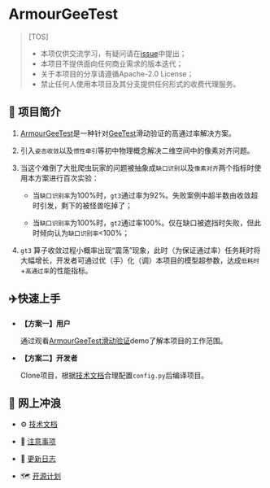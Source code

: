 # ArmourGeeTest

>[TOS]
>- 本项仅供交流学习，有疑问请在[issue](https://github.com/QIN2DIM/armour-geetest/issues)中提出；
>- 本项目不提供面向任何商业需求的版本迭代；
>- 关于本项目的分享请遵循Apache-2.0 License；
>- 禁止任何人使用本项目及其分支提供任何形式的收费代理服务。

## :carousel_horse: 项目简介

1. [ArmourGeeTest](https://github.com/QIN2DIM/armour-geetest)是一种针对[GeeTest](https://www.geetest.com/)滑动验证的高通过率解决方案。

2. 引入`姿态收敛`以及`惯性牵引`等初中物理概念解决二维空间中的像素对齐问题。

3. 当这个难倒了大批爬虫玩家的问题被抽象成`缺口识别`以及`像素对齐`两个指标时使用本方案进行百次实验：

    - 当`缺口识别率`为100%时，`gt3`通过率为92%。失败案例中超半数由收敛超时引发，剩下的被怪兽吃掉了；
    
    - 当`缺口识别率`为100%时，`gt2`通过率100%。仅在缺口被遮挡时失败，但此时倾向认为`缺口识别率`<100%；
    
4. `gt3` 算子收敛过程小概率出现“震荡”现象，此时（为保证通过率）任务耗时将大幅增长，开发者可通过优（手）化（调）本项目的模型超参数，达成`低耗时`+`高通过率`的性能指标。

## :airplane:快速上手

- **【方案一】用户**

  通过观看[ArmourGeeTest滑动验证](https://www.yuque.com/docs/share/70b51b3c-b434-4e7f-b18a-62c806108488?#)demo了解本项目的工作范围。

- **【方案二】开发者**

  Clone项目，根据[技术文档](https://github.com/QIN2DIM/sspanel-geetest/blob/main/docs/subs/技术文档.md)合理配置`config.py`后编译项目。

## :ocean: 网上冲浪

- :gear: [技术文档](https://github.com/QIN2DIM/sspanel-geetest/blob/main/docs/subs/技术文档.md)

- :small_red_triangle: [注意事项](https://github.com/QIN2DIM/sspanel-geetest/blob/main/docs/subs/注意事项.md)

- :loudspeaker: [更新日志](https://github.com/QIN2DIM/sspanel-geetest/blob/main/docs/subs/更新日志.md)
- :world_map: [开源计划](https://github.com/QIN2DIM/sspanel-geetest/blob/main/docs/subs/开源计划.md)
